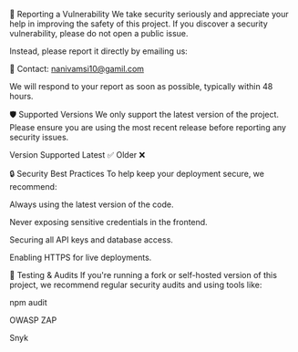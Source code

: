 🔐 Reporting a Vulnerability
We take security seriously and appreciate your help in improving the safety of this project. If you discover a security vulnerability, please do not open a public issue.

Instead, please report it directly by emailing us:

📧 Contact: nanivamsi10@gamil.com


We will respond to your report as soon as possible, typically within 48 hours.

🛡 Supported Versions
We only support the latest version of the project. Please ensure you are using the most recent release before reporting any security issues.

Version	Supported
Latest	✅
Older	❌

🔒 Security Best Practices
To help keep your deployment secure, we recommend:

Always using the latest version of the code.

Never exposing sensitive credentials in the frontend.

Securing all API keys and database access.

Enabling HTTPS for live deployments.

🧪 Testing & Audits
If you're running a fork or self-hosted version of this project, we recommend regular security audits and using tools like:

npm audit

OWASP ZAP

Snyk

